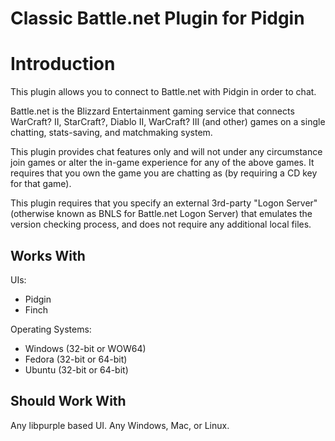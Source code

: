 # Classic Battle.net Plugin for Pidgin

Introduction
============

This plugin allows you to connect to Battle.net with Pidgin in order to chat.

Battle.net is the Blizzard Entertainment gaming service that connects WarCraft? II, StarCraft?, Diablo II, WarCraft? III (and other) games on a single chatting, stats-saving, and matchmaking system.

This plugin provides chat features only and will not under any circumstance join games or alter the in-game experience for any of the above games. It requires that you own the game you are chatting as (by requiring a CD key for that game).

This plugin requires that you specify an external 3rd-party "Logon Server" (otherwise known as BNLS for Battle.net Logon Server) that emulates the version checking process, and does not require any additional local files.


Works With
----------

UIs:
* Pidgin
* Finch

Operating Systems:
* Windows (32-bit or WOW64)
* Fedora (32-bit or 64-bit)
* Ubuntu (32-bit or 64-bit)


Should Work With
----------------

Any libpurple based UI.
Any Windows, Mac, or Linux.

